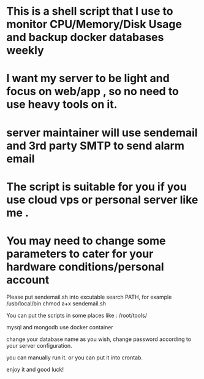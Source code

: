 # This is a shell script that I use to monitor CPU/Memory/Disk Usage and backup docker databases weekly ######  
# I want my server to be light and focus on web/app , so no need to use heavy tools on it. ######  
# server maintainer will use sendemail and 3rd party SMTP to send alarm email ##########  
# The script is suitable for you  if you use cloud vps or personal server like me . #####  
# You may need to change some parameters to cater for your hardware conditions/personal account ####  
Please put sendemail.sh into excutable search PATH, for example /usb/local/bin
chmod a+x sendemail.sh

You can put the scripts in some places like : /root/tools/

mysql and mongodb use docker container

change your database name as you wish, change password according to your server configuration.

you can manually run it. or you can put it into crontab.


enjoy it and good luck!

